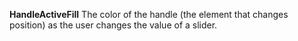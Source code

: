 **HandleActiveFill** The color of the handle (the element that changes position) as the user changes the value of a slider.
